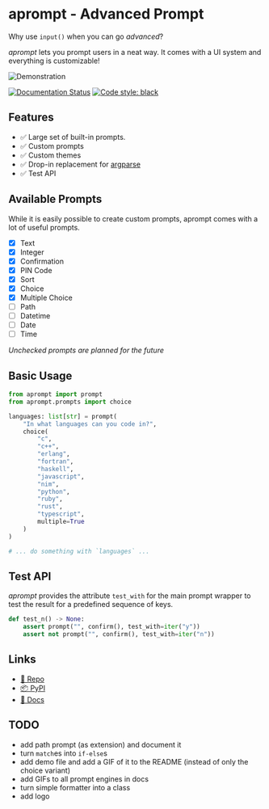 aprompt - Advanced Prompt
=========================

Why use `input()` when you can go _advanced_?

*aprompt* lets you prompt users in a neat way. It comes with a UI system
and everything is customizable!

![Demonstration](https://raw.githubusercontent.com/phoenixr-codes/aprompt/main/docs/media/prompt-choice.gif)

[![Documentation Status](https://readthedocs.org/projects/aprompt/badge/?version=latest)](https://aprompt.readthedocs.io/en/latest/?badge=latest)
[![Code style: black](https://img.shields.io/badge/code%20style-black-000000.svg)](https://github.com/psf/black)

Features
--------

* ✅ Large set of built-in prompts.
* ✅ Custom prompts
* ✅ Custom themes
* ✅ Drop-in replacement for
  [argparse](https://docs.python.org/3/library/argparse.html?highlight=argparse#module-argparse)
* ✅ Test API


Available Prompts
-----------------

While it is easily possible to create custom prompts, aprompt comes with
a lot of useful prompts.

* [x] Text
* [x] Integer
* [x] Confirmation
* [x] PIN Code
* [x] Sort
* [x] Choice
* [x] Multiple Choice
* [ ] Path
* [ ] Datetime
* [ ] Date
* [ ] Time

_Unchecked prompts are planned for the future_


Basic Usage
-----------

```python
from aprompt import prompt
from aprompt.prompts import choice

languages: list[str] = prompt(
    "In what languages can you code in?",
    choice(
        "c",
        "c++",
        "erlang",
        "fortran",
        "haskell",
        "javascript",
        "nim",
        "python",
        "ruby",
        "rust",
        "typescript",
        multiple=True
    )
)

# ... do something with `languages` ...
```

Test API
--------

*aprompt* provides the attribute `test_with` for the main prompt wrapper to
test the result for a predefined sequence of keys.

```python
def test_n() -> None:
    assert prompt("", confirm(), test_with=iter("y"))
    assert not prompt("", confirm(), test_with=iter("n"))
```


Links
-----

* [🐍 Repo](https://github.com/phoenixr-codes/aprompt)
* [📦 PyPI](https://pypi.org/project/aprompt)
* [📖 Docs](https://aprompt.readthedocs.io/)


TODO
----

* add path prompt (as extension) and document it
* turn `match`es into `if-else`s
* add demo file and add a GIF of it to the README (instead of only the choice variant)
* add GIFs to all prompt engines in docs
* turn simple formatter into a class
* add logo

